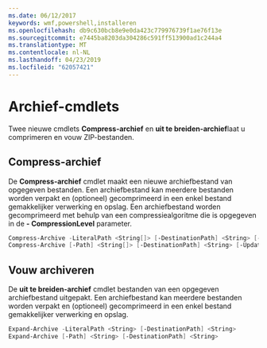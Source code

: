 ```yaml
---
ms.date: 06/12/2017
keywords: wmf,powershell,installeren
ms.openlocfilehash: db9c630bcb8e9e0da423c779976739f1ae76f13e
ms.sourcegitcommit: e7445ba8203da304286c591ff513900ad1c244a4
ms.translationtype: MT
ms.contentlocale: nl-NL
ms.lasthandoff: 04/23/2019
ms.locfileid: "62057421"
---
```

# <a name="archive-cmdlets"></a>Archief-cmdlets

Twee nieuwe cmdlets **Compress-archief** en **uit te breiden-archief**laat u comprimeren en vouw ZIP-bestanden.

## <a name="compress-archive"></a>Compress-archief
De **Compress-archief** cmdlet maakt een nieuwe archiefbestand van opgegeven bestanden. Een archiefbestand kan meerdere bestanden worden verpakt en (optioneel) gecomprimeerd in een enkel bestand gemakkelijker verwerking en opslag. Een archiefbestand worden gecomprimeerd met behulp van een compressiealgoritme die is opgegeven in de **- CompressionLevel** parameter.
```powershell
Compress-Archive -LiteralPath <String[]> [-DestinationPath] <String> [-Update] [-CompressionLevel <Microsoft.PowerShell.Commands.CompressionLevel>]
Compress-Archive [-Path] <String[]> [-DestinationPath] <String> [-Update] [-CompressionLevel <Microsoft.PowerShell.Commands.CompressionLevel>]
```

## <a name="expand-archive"></a>Vouw archiveren
De **uit te breiden-archief** cmdlet bestanden van een opgegeven archiefbestand uitgepakt. Een archiefbestand kan meerdere bestanden worden verpakt en (optioneel) gecomprimeerd in een enkel bestand gemakkelijker verwerking en opslag.
```powershell
Expand-Archive -LiteralPath <String> [-DestinationPath] <String>
Expand-Archive [-Path] <String> [-DestinationPath] <String>
```
